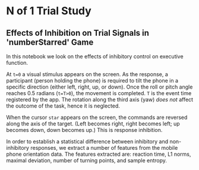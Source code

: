 # N of 1 Trial Study

## Effects of Inhibition on Trial Signals in 'numberStarred' Game

In this notebook we look on the effects of inhibitory control on executive function. 

At `t=0` a visual stimulus appears on the screen. As the response, a participant (person holding the phone) is required to tilt the phone in a specific direction (either left, right, up, or down). Once the roll or pitch angle reaches 0.5 radians (`t=T>0`), the movement is completed. `T` is the event time registered by the app. The rotation along the third axis (yaw) *does not* affect the outcome of the task, hence it is neglected.

When the cursor `star` appears on the screen, the commands are reversed along the axis of the target. (Left becomes right, right becomes left; up becomes down, down becomes up.) This is response inhibition.

In order to establish a statistical difference between inhibitory and non-inhibitory responses, we extract a number of features from the mobile phone orientation data. The features extracted are: reaction time, L1 norms, maximal deviation, number of turning points, and sample entropy.

